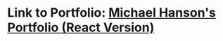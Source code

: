 # Link to Portfolio: [Michael Hanson's Portfolio (React Version)](https://github.com/mhans003/michaelhanson-portfolio-react)
